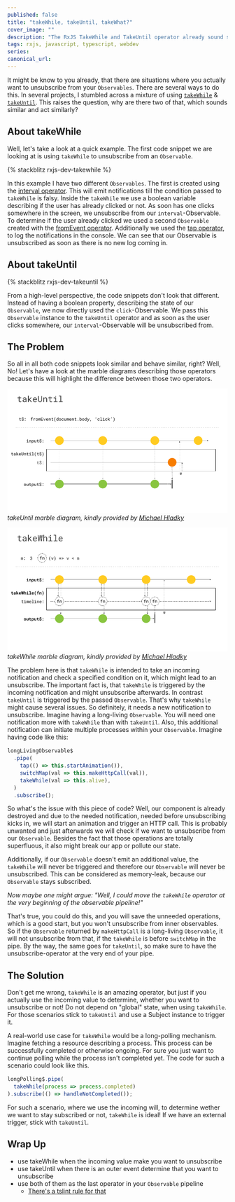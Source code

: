 ```yaml
---
published: false
title: "takeWhile, takeUntil, takeWhat?"
cover_image: ""
description: "The RxJS TakeWhile and TakeUntil operator already sound similar and behave similarly. So what's the difference?"
tags: rxjs, javascript, typescript, webdev
series:
canonical_url:
---
```


It might be know to you already, that there are situations where you actually want to unsubscribe from your `Observables`.
There are several ways to do this. In several projects, I stumbled across a mixture of using [`takeWhile`](https://rxjs.dev/api/operators/takeWhile) & [`takeUntil`](https://rxjs.dev/api/operators/takeUntil). This raises the question, why are there two of that, which sounds similar and act similarly?

## About takeWhile

Well, let's take a look at a quick example. The first code snippet we are looking at is using `takeWhile` to unsubscribe from an `Observable`. 

{% stackblitz rxjs-dev-takewhile %}

In this example I have two different `Observables`. The first is created using the [interval operator](https://rxjs.dev/api/index/function/interval). This will emit notifications till the condition passed to `takeWhile` is falsy. Inside the `takeWhile` we use a boolean variable describing if the user has already clicked or not. As soon has one clicks somewhere in the screen, we unsubscribe from our `interval`-Observable. To determine if the user already clicked we used a second `Observable` created with the [fromEvent operator](https://rxjs.dev/api/index/function/fromEvent). Additionally we used the [tap operator](https://rxjs.dev/api/operators/tap), to log the notifications in the console. We can see that our Observable is unsubscribed as soon as there is no new log coming in.  

## About takeUntil

{% stackblitz rxjs-dev-takeuntil %}

From a high-level perspective, the code snippets don't look that different. Instead of having a boolean property, describing the state of our `Observable`, we now directly used the `click`-Observable.
We pass this `Observable` instance to the `takeUntil` operator and as soon as the user clicks somewhere, our `interval`-Observable will be unsubscribed from.

## The Problem

So all in all both code snippets look similar and behave similar, right? Well, No!
Let's have a look at the marble diagrams describing those operators because this will highlight the difference between those two operators.

![takeUntil marble diagram, kindly provided by Michael Hladky](./assets/takeUntil.png)
_takeUntil marble diagram, kindly provided by [Michael Hladky](https://twitter.com/Michael_Hladky)_

![takeWhile marble diagram, kindly provided by Michael Hladky](./assets/takeWhile.png)
_takeWhile marble diagram, kindly provided by [Michael Hladky](https://twitter.com/Michael_Hladky)_

The problem here is that `takeWhile` is intended to take an incoming notification and check a specified condition on it, which might lead to an unsubscribe. The important fact is, that `takeWhile` is triggered by the incoming notification and might unsubscribe afterwards. In contrast `takeUntil` is triggered by the passed `Observable`.
That's why `takeWhile` might cause several issues. So definitely, it needs a new notification to unsubscribe. Imagine having a long-living `Observable`. You will need one notification more with `takeWhile` than with `takeUntil`. Also, this additional notification can initiate multiple processes within your `Observable`. Imagine having code like this:

```ts
longLivingObservable$
  .pipe(
    tap(() => this.startAnimation()),
    switchMap(val => this.makeHttpCall(val)),
    takeWhile(val => this.alive),
  )
  .subscribe();
```

So what's the issue with this piece of code? Well, our component is already destroyed and due to the needed notification, needed before unsubscribing kicks in, we will start an animation and trigger an HTTP call. This is probably unwanted and just afterwards we will check if we want to unsubscribe from our `Observable`. Besides the fact that those operations are totally superfluous, it also might break our app or pollute our state. 

Additionally, if our `Observable` doesn't emit an additional value, the `takeWhile` will never be triggered and therefore our `Observable` will never be unsubscribed. This can be considered as memory-leak, because our `Observable` stays subscribed.

_Now maybe one might argue: "Well, I could move the `takeWhile` operator at the very beginning of the observable pipeline!"_

That's true, you could do this, and you will save the unneeded operations, which is a good start, but you won't unsubscribe from inner observables. So if the `Observable` returned by `makeHttpCall` is a long-living `Observable`, it will not unsubscribe from that, if the `takeWhile` is before `switchMap` in the pipe. By the way, the same goes for `takeUntil`, so make sure to have the unsubscribe-operator at the very end of your pipe.

## The Solution

Don't get me wrong, `takeWhile` is an amazing operator, but just if you actually use the incoming value to determine, whether you want to unsubscribe or not! Do not depend on "global" state, when using `takeWhile`.
For those scenarios stick to `takeUntil` and use a Subject instance to trigger it.

A real-world use case for `takeWhile` would be a long-polling mechanism. Imagine fetching a resource describing a process. This process can be successfully completed or otherwise ongoing. For sure you just want to continue polling while the process isn't completed yet. The code for such a scenario could look like this. 

```ts
longPolling$.pipe(
  takeWhile(process => process.completed)
).subscribe(() => handleNotCompleted());
```

For such a scenario, where we use the incoming will, to determine wether we want to stay subscribed or not, `takeWhile` is ideal! If we have an external trigger, stick with `takeUntil`.

## Wrap Up

- use takeWhile when the incoming value make you want to unsubscribe
- use takeUntil when there is an outer event determine that you want to unsubscribe
- use both of them as the last operator in your `Observable` pipeline
  - [There's a tslint rule for that](https://github.com/cartant/rxjs-tslint-rules)
